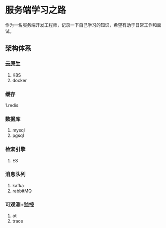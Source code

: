 # 服务端学习之路

作为一名服务端开发工程师，记录一下自己学习的知识，希望有助于日常工作和面试。

## 架构体系

### 云原生
1. K8S
2. docker

### 缓存
1.redis

### 数据库
1. mysql
2. pgsql

### 检索引擎
1. ES

### 消息队列
1. kafka
2. rabbitMQ

### 可观测+监控
1. ot
2. trace


